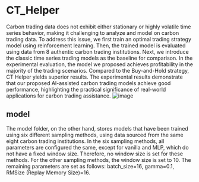 # CT_Helper

Carbon trading data does not exhibit either stationary or highly volatile
time series behavior, making it challenging to analyze and model on carbon
trading data. To address this issue, we first train an optimal trading strategy
model using reinforcement learning. Then, the trained model is evaluated
using data from 8 authentic carbon trading institutions. Next, we introduce
the classic time series trading models as the baseline for comparison. In the
experimental evaluation, the model we proposed achieves profitability in the
majority of the trading scenarios. Compared to the Buy-and-Hold strategy,
CT Helper yields superior results. The experimental results demonstrate
that our proposed AI-assisted carbon trading models achieve good performance, highlighting the practical significance of real-world applications for
carbon trading assistance.
![image](https://github.com/23kaka6/CT_Helper/assets/121601339/b26b7b3e-1ef4-4fac-9b43-be1c56946e6f)



## model
The model folder, on the other hand, stores models that have been trained using six different sampling methods, using data sourced from the same eight carbon trading institutions.
In the six sampling methods, all parameters are configured the same, except for vanilla and MLP, which do not have a fixed window size. Therefore, no window size is set for these methods. For the other sampling methods, the window size is set to 10. The remaining parameters are set as follows: batch_size=16, gamma=0.1, RMSize (Replay Memory Size)=16.

